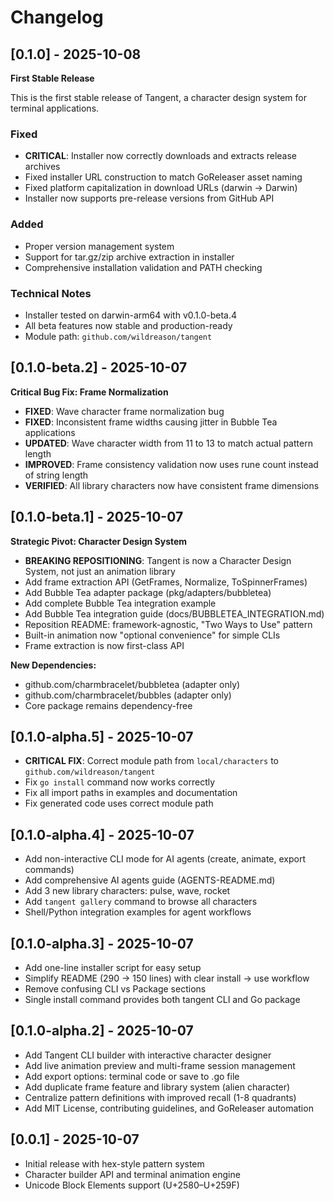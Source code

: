 # Changelog

## [0.1.0] - 2025-10-08

**First Stable Release**

This is the first stable release of Tangent, a character design system for terminal applications.

### Fixed
- **CRITICAL**: Installer now correctly downloads and extracts release archives
- Fixed installer URL construction to match GoReleaser asset naming
- Fixed platform capitalization in download URLs (darwin -> Darwin)
- Installer now supports pre-release versions from GitHub API

### Added
- Proper version management system
- Support for tar.gz/zip archive extraction in installer
- Comprehensive installation validation and PATH checking

### Technical Notes
- Installer tested on darwin-arm64 with v0.1.0-beta.4
- All beta features now stable and production-ready
- Module path: `github.com/wildreason/tangent`

## [0.1.0-beta.2] - 2025-10-07

**Critical Bug Fix: Frame Normalization**

- **FIXED**: Wave character frame normalization bug
- **FIXED**: Inconsistent frame widths causing jitter in Bubble Tea applications
- **UPDATED**: Wave character width from 11 to 13 to match actual pattern length
- **IMPROVED**: Frame consistency validation now uses rune count instead of string length
- **VERIFIED**: All library characters now have consistent frame dimensions

## [0.1.0-beta.1] - 2025-10-07

**Strategic Pivot: Character Design System**

- **BREAKING REPOSITIONING**: Tangent is now a Character Design System, not just an animation library
- Add frame extraction API (GetFrames, Normalize, ToSpinnerFrames)
- Add Bubble Tea adapter package (pkg/adapters/bubbletea)
- Add complete Bubble Tea integration example
- Add Bubble Tea integration guide (docs/BUBBLETEA_INTEGRATION.md)
- Reposition README: framework-agnostic, "Two Ways to Use" pattern
- Built-in animation now "optional convenience" for simple CLIs
- Frame extraction is now first-class API

**New Dependencies:**
- github.com/charmbracelet/bubbletea (adapter only)
- github.com/charmbracelet/bubbles (adapter only)
- Core package remains dependency-free

## [0.1.0-alpha.5] - 2025-10-07

- **CRITICAL FIX**: Correct module path from `local/characters` to `github.com/wildreason/tangent`
- Fix `go install` command now works correctly
- Fix all import paths in examples and documentation
- Fix generated code uses correct module path

## [0.1.0-alpha.4] - 2025-10-07

- Add non-interactive CLI mode for AI agents (create, animate, export commands)
- Add comprehensive AI agents guide (AGENTS-README.md)
- Add 3 new library characters: pulse, wave, rocket
- Add `tangent gallery` command to browse all characters
- Shell/Python integration examples for agent workflows

## [0.1.0-alpha.3] - 2025-10-07

- Add one-line installer script for easy setup
- Simplify README (290 → 150 lines) with clear install → use workflow
- Remove confusing CLI vs Package sections
- Single install command provides both tangent CLI and Go package

## [0.1.0-alpha.2] - 2025-10-07

- Add Tangent CLI builder with interactive character designer
- Add live animation preview and multi-frame session management
- Add export options: terminal code or save to .go file
- Add duplicate frame feature and library system (alien character)
- Centralize pattern definitions with improved recall (1-8 quadrants)
- Add MIT License, contributing guidelines, and GoReleaser automation

## [0.0.1] - 2025-10-07

- Initial release with hex-style pattern system
- Character builder API and terminal animation engine
- Unicode Block Elements support (U+2580–U+259F)
